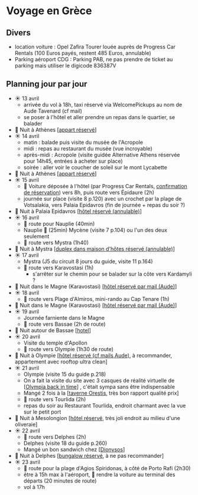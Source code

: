 # Voyage en Grèce

## Divers

* location voiture : Opel Zafira Tourer louée auprès de Progress Car Rentals (100 Euros payés, restent 485 Euros, annulable)
* Parking aéroport CDG : Parking PAB, ne pas prendre de ticket au parking mais utiliser le digicode 836387V

## Planning jour par jour 

* ☀️ 13 avril
    * arrivée du vol à 18h, taxi réservé via WelcomePickups au nom de Aude Tavenard (cf mail)
    * se poser à l'hôtel et aller prendre un repas dans le quartier, se balader
* 🌃 Nuit à Athènes [[appart réservé](https://www.booking.com/hotel/gr/hestia-ippokratous-35.fr.html)]
* ☀️ 14 avril 
    * matin : balade puis visite du musée de l'Acropole
    * midi : repas au restaurant du musée (vue incroyable)
    * après-midi : Acropole (visite guidée Alternative Athens réservée pour 14h45, entrées à acheter sur place)
    * soirée : aller voir le coucher de soleil sur le mont Lycabette
* 🌃 Nuit à Athènes [[appart réservé](https://www.booking.com/hotel/gr/hestia-ippokratous-35.fr.html)]
* ☀️ 15 avril
    * 🚗 Voiture déposée à l'hôtel (par Progress Car Rentals, [confirmation de réservation](<./PROGRESS CAR RENTAL- CONFIRMATION VOUCHER.pdf>)) vers 8h, puis route vers Épidaure (2h)
    * journée sur place (visite 8 p.120) avec un crochet par la plage de Votsalakia, vers Palaia Epidavros (fin de journée + repas du soir ?)
* 🌃 Nuit à Palaia Epidavros [[hôtel réservé (annulable)](https://www.booking.com/hotel/gr/epidavros-seascape.fr.html)]
* ☀️ 16 avril
    * 🚗 route pour Nauplie (40min)
    * Nauplie 🚗 (25min) Mycène (visite 7 p.104) ou l'un des deux seulement
    * 🚗 route vers Mystra (1h40)
* 🌃 Nuit à Mystra [[duplex dans maison d'hôtes réservé (annulable)](https://www.booking.com/hotel/gr/arxontiko-taygeti.fr.html)]
* ☀️ 17 avril
    * Mystra (J5 du circuit 8 jours du guide, visite 11 p.164)
    * 🚗 route vers Karavostasi (1h)
      * s'arrêter sur le chemin pour se balader sur la côte vers Kardamyli ? 
* 🌃 Nuit dans le Magne (Karavostasi) [[hôtel réservé par mail (Aude)](https://www.booking.com/hotel/gr/elixerion-elixirion.fr.html)]
* ☀️ 18 avril
    * 🚗 route vers Plage d'Almiros, mini-rando au Cap Tenare (1h)
* 🌃 Nuit dans le Magne (Karavostasi) [[hôtel réservé par mail (Aude)](https://www.booking.com/hotel/gr/elixerion-elixirion.fr.html)]
* ☀️ 19 avril
    * Journée farniente dans le Magne
    * 🚗 route vers Bassae (2h de route)
* 🌃 Nuit autour de Bassae [[hotel](https://www.booking.com/hotel/gr/petra-thea-villa-karytaina.fr.html?aid=304142;label=gen173rf-1FCAsoXEILZXVyb3BhaG90ZWxIDVgDaE2IAQGYAQ24AQfIAQ3YAQHoAQH4AQKIAgGiAgpnaXRodWIuY29tqAIDuALZkrmRBsACAdICJDcwNDgzMjIyLWMwOTEtNDA5Ny1iM2Y1LWY5NmQ0MjYxY2IwMNgCBeACAQ;sid=8fb0bb9d076ae5b5aaafb62bcfa4bd3e;checkin=2022-04-19;checkout=2022-04-20;srpvid=ab4f5552baf40028&)]
* ☀️ 20 avril
    * Visite du temple d'Apollon
    * 🚗 route vers Olympie (1h30 de route)
* 🌃 Nuit à Olympie [[hôtel réservé (cf mails Aude)](https://www.booking.com/hotel/gr/leonidaion-guesthouse.fr.html), à recommander, appartement avec rooftop ultra clean]
* ☀️ 21 avril
    * Olympie (visite 15 du guide p.218)
    * On a fait la visite du site avec 3 casques de réalité virtuelle de [[Olympia back in time](https://www.olympiabackintime.com/our-service.html)] , c'était sympa sans être indispensable
    * Mangé 2 fois à la [[taverne Orestis](https://www.tripadvisor.fr/Restaurant_Review-g189487-d10283105-Reviews-Taverna_Orestis-Olympia_Elis_Region_West_Greece.html), très bon rapport qualité prix] 
    * 🚗 route vers Tourlida (2h)
    * repas du soir au Restaurant Tourlida, endroit charmant avec la vue sur le petit port
* 🌃 Nuit à Mesolongion [[hôtel réservé](https://www.booking.com/hotel/gr/socrates-organic-village-wild-ollive.fr.html), très joli endroit au milieu d'une oliveraie]
* ☀️ 22 avril
    * 🚗 route vers Delphes (2h)
    * Delphes (visite 18 du guide p.260)
    * Mangé un bon sandwich chez [[Dionysos](https://www.tripadvisor.fr/Restaurant_Review-g189408-d2354567-Reviews-Dionysios_Souvlaki_Gyro_Shop-Delphi_Phocis_Region_Central_Greece.html)] 
* 🌃 Nuit à Delphes  [[bungalow réservé](https://apolloncamping.gr/fr/), à ne pas recommander] 
* ☀️ 23 avril
    * 🚗 route pour la plage d'Agios Spiridonas, à côté de Porto Rafi (2h30)
    * être à 15h max à l'aéroport, 🚗 rendre la voiture au terminal des départs (20 minutes de route) 
    * vol à 17h
